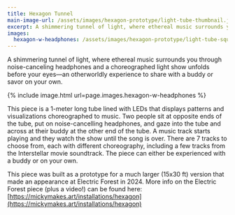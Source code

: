 ```yaml
---
title: Hexagon Tunnel
main-image-url: /assets/images/hexagon-prototype/light-tube-thumbnail.jpg
excerpt: A shimmering tunnel of light, where ethereal music surrounds you through noise-canceling headphones and a choreographed light show unfolds before your eyes—an otherworldly experience to share with a buddy or savor on your own.
images:
  hexagon-w-headphones: /assets/images/hexagon-prototype/light-tube-square.jpg
---
```


A shimmering tunnel of light, where ethereal music surrounds you through noise-canceling headphones and a choreographed light show unfolds before your eyes—an otherworldly experience to share with a buddy or savor on your own.

{% include image.html url=page.images.hexagon-w-headphones %}

This piece is a 1-meter long tube lined with LEDs that displays patterns and visualizations choreographed to music. Two people sit at opposite ends of the tube, put on noise-cancelling headphones, and gaze into the tube and across at their buddy at the other end of the tube. A music track starts playing and they watch the show until the song is over. There are 7 tracks to choose from, each with different choreography, including a few tracks from the Interstellar movie soundtrack. The piece can either be experienced with a buddy or on your own.

This piece was built as a prototype for a much larger (15x30 ft) version that made an appearance at Electric Forest in 2024. More info on the Electric Forest piece (plus a video!) can be found here: [https://mickymakes.art/installations/hexagon](https://mickymakes.art/installations/hexagon)

